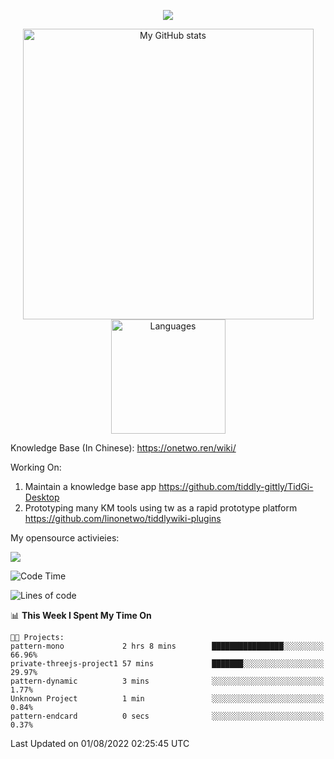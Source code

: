 <a href="https://github.com/linonetwo">
    <p align="center">
        <img src="https://github-profile-trophy.vercel.app/?username=linonetwo&column=7&theme=onedark"/>
    </p>
</a>
<a align="center" href="https://github.com/linonetwo">
  <p align="center">
    <img src="https://github-readme-stats.vercel.app/api?username=linonetwo&show_icons=true&count_private=true" alt="My GitHub stats" width="465"/>
    <img src="https://github-readme-stats.vercel.app/api/top-langs/?username=linonetwo&layout=compact&langs_count=10" alt="Languages" height="183">
  </p>
</a>

Knowledge Base (In Chinese): https://onetwo.ren/wiki/

Working On: 

1. Maintain a knowledge base app https://github.com/tiddly-gittly/TidGi-Desktop
1. Prototyping many KM tools using tw as a rapid prototype platform https://github.com/linonetwo/tiddlywiki-plugins

My opensource activieies:

![](https://visitor-badge.glitch.me/badge?page_id=linonetwo.linonetwo)

<!--START_SECTION:waka-->
![Code Time](http://img.shields.io/badge/Code%20Time-0%20secs-blue)

![Lines of code](https://img.shields.io/badge/From%20Hello%20World%20I%27ve%20Written-2%20Million%20lines%20of%20code-blue)

📊 **This Week I Spent My Time On** 

```text
🐱‍💻 Projects: 
pattern-mono             2 hrs 8 mins        ████████████████░░░░░░░░░   66.96% 
private-threejs-project1 57 mins             ███████░░░░░░░░░░░░░░░░░░   29.97% 
pattern-dynamic          3 mins              ░░░░░░░░░░░░░░░░░░░░░░░░░   1.77% 
Unknown Project          1 min               ░░░░░░░░░░░░░░░░░░░░░░░░░   0.84% 
pattern-endcard          0 secs              ░░░░░░░░░░░░░░░░░░░░░░░░░   0.37%

```


 Last Updated on 01/08/2022 02:25:45 UTC
<!--END_SECTION:waka-->
